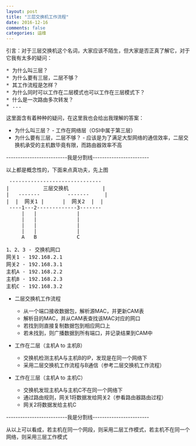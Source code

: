 ```yaml
---
layout: post
title: "三层交换机工作流程"
date: 2016-12-16
comments: false
categories: 运维
---
```


引言：对于三层交换机这个名词，大家应该不陌生，但大家是否正真了解它，对于它我有太多的疑问：
<pre>
* 为什么叫三层？
* 为什么要有三层，二层不够？
* 其工作流程是怎样？
* 为什么同时可以工作在二层模式也可以工作在三层模式下？
* 什么是一次路由多次转发？
* ...
</pre>

这里面含有着种种的疑问，在这里我也会给出我理解的答案：

* 为什么叫三层？ - 工作在网络层（OSI中属于第三层）
* 为什么要有三层，二层不够？ - 应该是为了满足大型网络的通信效率，二层交换机承受的主机数毕竟有限，而路由器效率不高

--------------------------我是分割线------------------------

以上都是概念性的，下面来点真功夫，先上图

<pre>
 ------------------------------
|           三层交换机          	|
|   -------         -------   	| 
|  |  网关1 |      |  网关2  | 	|
 ----1---2-------------3-------
     |   |             |
     |   |             |
     |   |             |
     |   |             |
     A   B             C

1、2、3 - 交换机网口
网关1 - 192.168.2.1
网关2 - 192.168.3.1
主机A - 192.168.2.2
主机B - 192.168.2.3
主机C - 192.168.3.2
</pre>

* 二层交换机工作流程
	* 从一个端口接收数据包，解析源MAC，并更新CAM表
	* 解析目的MAC，并从CAM表查找该MAC对应的网口
	* 若找到则直接复制数据包到相应网口上
	* 若未找到，则广播数据到所有端口，并记录结果到CAM中

* 工作在二层（主机A to 主机B）
	* 交换机检测主机A与主机B的IP，发现是在同一个网络下
	* 采用二层交换机工作流程与B通信（参考二层交换机工作流程）

* 工作在三层（主机A to 主机C）
	* 交换机发现主机A与主机C不在同一个网络下
	* 通过路由规则，网关1将数据发给网关2（参看路由器路由过程）
	* 网关2将数据发给主机C

--------------------------我是分割线------------------------

从以上可以看成，若主机在同一个网段，则采用二层工作模式，若主机不在同一个网络，则采用三层工作模式
